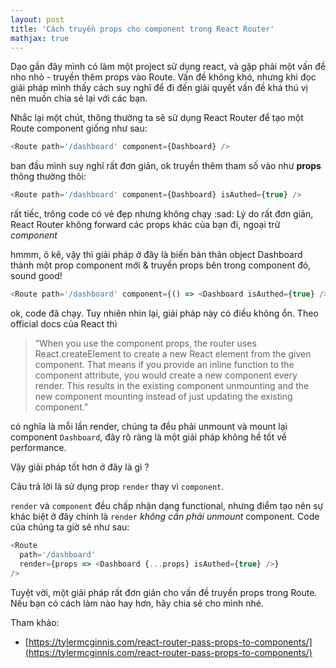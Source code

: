 ```yaml
---
layout: post
title: 'Cách truyền props cho component trong React Router'
mathjax: true
---
```


Dạo gần đây mình có làm một project sử dụng react, và gặp phải một vấn đề nho nhỏ - truyền thêm props vào Route. Vấn đề không khó, nhưng khi đọc giải pháp mình thấy cách suy nghĩ để đi đến giải quyết vấn đề khá thú vị nên muốn chia sẻ lại với các bạn.

Nhắc lại một chút, thông thường ta sẽ sử dụng React Router để tạo một Route component giống như sau:

```js
<Route path='/dashboard' component={Dashboard} />
```

ban đầu mình suy nghĩ rất đơn giản, ok truyền thêm tham số vào như **props** thông thường thôi:

```js
<Route path='/dashboard' component={Dashboard} isAuthed={true} />
```

rất tiếc, trông code có vẻ đẹp nhưng không chạy :sad: Lý do rất đơn giản, React Router không forward các props khác của bạn đi, ngoại trừ _component_

hmmm, ô kê, vậy thì giải pháp ở đây là biến bản thân object Dashboard thành một prop component mới & truyền props bên trong component đó, sound good!

```js
<Route path='/dashboard' component={() => <Dashboard isAuthed={true} />} />
```

ok, code đã chạy. Tuy nhiên nhìn lại, giải pháp này có điều không ổn. Theo official docs của React thì

> “When you use the component props, the router uses React.createElement to create a new React element from the given component. That means if you provide an inline function to the component attribute, you would create a new component every render. This results in the existing component unmounting and the new component mounting instead of just updating the existing component.”

có nghĩa là mỗi lần render, chúng ta đều phải unmount và mount lại component `Dashboard`, đây rõ ràng là một giải pháp không hề tốt về performance.

Vậy giải pháp tốt hơn ở đây là gì ?

Câu trả lời là sử dụng prop `render` thay vì `component`.

`render` và `component` đều chấp nhận dạng functional, nhưng điểm tạo nên sự khác biệt ở đây chính là `render` _không cần phải unmount_ component. Code của chúng ta giờ sẽ như sau:

```js
<Route
  path='/dashboard'
  render={props => <Dashboard {...props} isAuthed={true} />}
/>
```

Tuyệt vời, một giải pháp rất đơn giản cho vấn đề truyền props trong Route. Nếu bạn có cách làm nào hay hơn, hãy chia sẻ cho mình nhé.

Tham khảo:

- [https://tylermcginnis.com/react-router-pass-props-to-components/](https://tylermcginnis.com/react-router-pass-props-to-components/)
